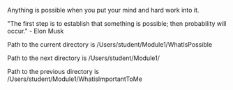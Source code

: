 Anything is possible when you put your mind and hard work into it. 

"The first step is to establish that something is possible; then probability will occur." - Elon Musk

Path to the current directory is /Users/student/Module1/WhatIsPossible
   
Path to the next directory is /Users/student/Module1/
   
Path to the previous directory is /Users/student/Module1/WhatisImportantToMe
